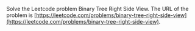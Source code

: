 Solve the Leetcode problem Binary Tree Right Side View.
The URL of the problem is [https://leetcode.com/problems/binary-tree-right-side-view](https://leetcode.com/problems/binary-tree-right-side-view).
